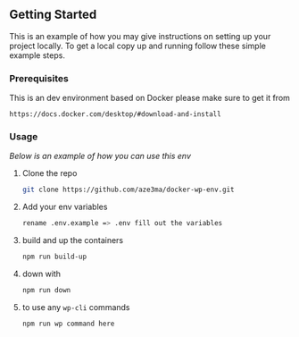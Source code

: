<!-- GETTING STARTED -->

## Getting Started

This is an example of how you may give instructions on setting up your project locally.
To get a local copy up and running follow these simple example steps.

### Prerequisites

This is an dev environment based on Docker please make sure to get it from

`https://docs.docker.com/desktop/#download-and-install`

### Usage

_Below is an example of how you can use this env_

1. Clone the repo
    ```sh
    git clone https://github.com/aze3ma/docker-wp-env.git
    ```
2. Add your env variables
    ```sh
    rename .env.example => .env fill out the variables
    ```
3. build and up the containers
    ```sh
    npm run build-up
    ```
4. down with
    ```sh
    npm run down
    ```
5. to use any `wp-cli` commands
    ```sh
    npm run wp command here
    ```
